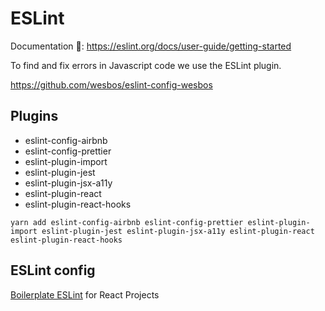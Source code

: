 # ESLint

Documentation 🔗: https://eslint.org/docs/user-guide/getting-started

To find and fix errors in Javascript code we use the ESLint plugin.

https://github.com/wesbos/eslint-config-wesbos

## Plugins

- eslint-config-airbnb
- eslint-config-prettier
- eslint-plugin-import
- eslint-plugin-jest
- eslint-plugin-jsx-a11y
- eslint-plugin-react
- eslint-plugin-react-hooks

```
yarn add eslint-config-airbnb eslint-config-prettier eslint-plugin-import eslint-plugin-jest eslint-plugin-jsx-a11y eslint-plugin-react eslint-plugin-react-hooks
```

## ESLint config

[Boilerplate ESLint](/.eslintrc) for React Projects
